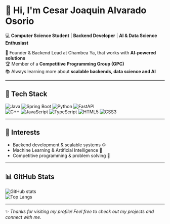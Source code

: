 # 👋 Hi, I'm Cesar Joaquin Alvarado Osorio

💻 **Computer Science Student** | **Backend Developer** | **AI & Data Science Enthusiast**  

🚀 Founder & Backend Lead at Chambea Ya, that works with **AI-powered solutions**  
🏆 Member of a **Competitive Programming Group (GPC)**  
📚 Always learning more about **scalable backends, data science and AI**  

---

## 🔧 Tech Stack
![Java](https://img.shields.io/badge/Java-ED8B00?style=for-the-badge&logo=openjdk&logoColor=white)
![Spring Boot](https://img.shields.io/badge/Spring%20Boot-6DB33F?style=for-the-badge&logo=springboot&logoColor=white)
![Python](https://img.shields.io/badge/Python-3776AB?style=for-the-badge&logo=python&logoColor=white)
![FastAPI](https://img.shields.io/badge/FastAPI-009688?style=for-the-badge&logo=fastapi&logoColor=white)  
![C++](https://img.shields.io/badge/C++-00599C?style=for-the-badge&logo=cplusplus&logoColor=white)
![JavaScript](https://img.shields.io/badge/JavaScript-F7DF1E?style=for-the-badge&logo=javascript&logoColor=black)
![TypeScript](https://img.shields.io/badge/TypeScript-3178C6?style=for-the-badge&logo=typescript&logoColor=white)
![HTML5](https://img.shields.io/badge/HTML5-E34F26?style=for-the-badge&logo=html5&logoColor=white)
![CSS3](https://img.shields.io/badge/CSS3-1572B6?style=for-the-badge&logo=css3&logoColor=white)

---

## 🌱 Interests
- Backend development & scalable systems ⚙️  
- Machine Learning & Artificial Intelligence 🤖  
- Competitive programming & problem solving 🏹  

---

## 📊 GitHub Stats
![GitHub stats](https://github-readme-stats.vercel.app/api?username=JoanixX&show_icons=true&theme=tokyonight)  
![Top Langs](https://github-readme-stats.vercel.app/api/top-langs/?username=JoanixX&layout=compact&theme=tokyonight)

---

✨ *Thanks for visiting my profile! Feel free to check out my projects and connect with me.*  
